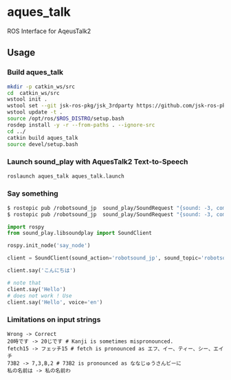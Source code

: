 # aques_talk

ROS Interface for AqeusTalk2

## Usage

### Build aques_talk
```bash
mkdir -p catkin_ws/src
cd  catkin_ws/src
wstool init .
wstool set --git jsk-ros-pkg/jsk_3rdparty https://github.com/jsk-ros-pkg/jsk_3rdparty.git -y
wstool update -t .
source /opt/ros/$ROS_DISTRO/setup.bash
rosdep install -y -r --from-paths . --ignore-src
cd ../
catkin build aques_talk
source devel/setup.bash
```

### Launch sound_play with AquesTalk2 Text-to-Speech

```bash
roslaunch aques_talk aques_talk.launch
```

### Say something

```bash
$ rostopic pub /robotsound_jp  sound_play/SoundRequest "{sound: -3, command: 1, volume: 10.0, arg: 'こんにちわ', arg2: ''}"
$ rostopic pub /robotsound_jp  sound_play/SoundRequest "{sound: -3, command: 1, volume: 10.0, arg: 'こんにちわピーアールツー', arg2: ''}"
```

```python
import rospy
from sound_play.libsoundplay import SoundClient

rospy.init_node('say_node')

client = SoundClient(sound_action='robotsound_jp', sound_topic='robotsound_jp')

client.say('こんにちは')

# note that
client.say('Hello')
# does not work ! Use
client.say('Hello', voice='en')


```


### Limitations on input strings
```
Wrong -> Correct
20時です -> 20じです # Kanji is sometimes mispronounced.
fetch15 -> フェッチ15 # fetch is pronounced as エフ、イー、ティー、シー、エイチ
73B2 -> 7,3,B,2 # 73B2 is pronounced as ななじゅうさんビーに
私の名前は -> 私の名前わ
```
